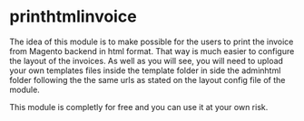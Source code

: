 printhtmlinvoice
================
The idea of this module is to make possible for the users to print the invoice from Magento backend in html format. 
That way is much easier to configure the layout of the invoices.
As well as you will see, you will need to upload your own templates files inside the template folder in side the adminhtml folder
following the the same urls as stated on the layout config file of the module.

This module is completly for free and you can use it at your own risk.
